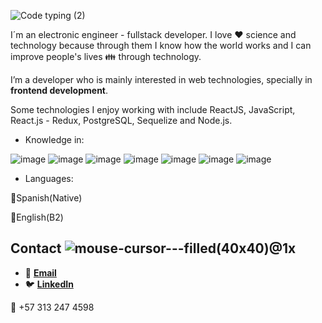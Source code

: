 ![Code typing (2)](https://user-images.githubusercontent.com/75697707/124080750-57111000-da10-11eb-8fe6-dd63956311cf.gif)


I´m an electronic engineer - fullstack developer. I love :heart: science and technology because through them I know how the world works and I can improve people's lives :family: through technology.

I’m a developer who is mainly interested in web technologies, specially in **frontend development**.


Some technologies I enjoy working with include ReactJS, JavaScript, React.js - Redux, PostgreSQL, Sequelize and Node.js.

- Knowledge in:

![image](https://user-images.githubusercontent.com/75386133/118582414-e7450f80-b758-11eb-9b08-5509f392ca82.png)
![image](https://user-images.githubusercontent.com/75386133/118582992-ecef2500-b759-11eb-8335-f05ad2e84bd0.png)
![image](https://user-images.githubusercontent.com/75386133/118583020-f6788d00-b759-11eb-9abe-6da84119892e.png)
![image](https://user-images.githubusercontent.com/75386133/118583034-fb3d4100-b759-11eb-95d5-1893b807eb96.png)
![image](https://user-images.githubusercontent.com/75386133/118583047-009a8b80-b75a-11eb-84b0-7c87acfd8eb2.png)
![image](https://user-images.githubusercontent.com/75386133/118583062-07c19980-b75a-11eb-94e7-29972a814723.png)
![image](https://user-images.githubusercontent.com/75386133/118583077-0f813e00-b75a-11eb-829e-f890a7937198.png)

- Languages:

:small_orange_diamond:Spanish(Native)

:small_orange_diamond:English(B2)




## Contact ![mouse-cursor---filled(40x40)@1x](https://user-images.githubusercontent.com/75697707/124082497-66915880-da12-11eb-926b-85fe39b14a4f.png)


- 📩 **[Email](mailto:vivi6410@gmail.com)**
- 🐦 **[LinkedIn](www.linkedin.com/in/vivian-gutierrez-myc-dev)**

:iphone: +57 313 247 4598
